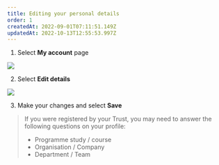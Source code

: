 ```yaml
---
title: Editing your personal details
order: 1
createdAt: 2022-09-01T07:11:51.149Z
updatedAt: 2022-10-13T12:55:53.997Z
---
```

1. Select **My account** page

![](/img/editing-profile_1.png)

2. Select **Edit details​**

![](/img/editing-profile_2.png)

3. Make your changes and select **Save**

> If you were registered by your Trust, you may need to answer the following questions on your profile:​
>
> * Programme study / course​
> * Organisation / Company​
> * Department / Team​